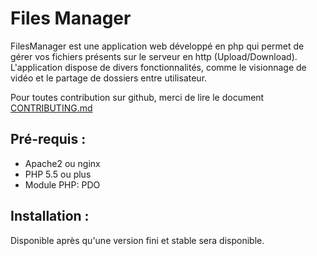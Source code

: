# Files Manager
FilesManager est une application web développé en php qui permet de gérer vos fichiers présents sur le serveur en http (Upload/Download).
L'application dispose de divers fonctionnalités, comme le visionnage de vidéo et le partage de dossiers entre utilisateur.

Pour toutes contribution sur github, merci de lire le document [CONTRIBUTING.md](https://github.com/Horyzone/FilesManager/blob/master/CONTRIBUTING.md)

## Pré-requis :
- Apache2 ou nginx
- PHP 5.5 ou plus
- Module PHP: PDO

## Installation :
Disponible après qu'une version fini et stable sera disponible.
